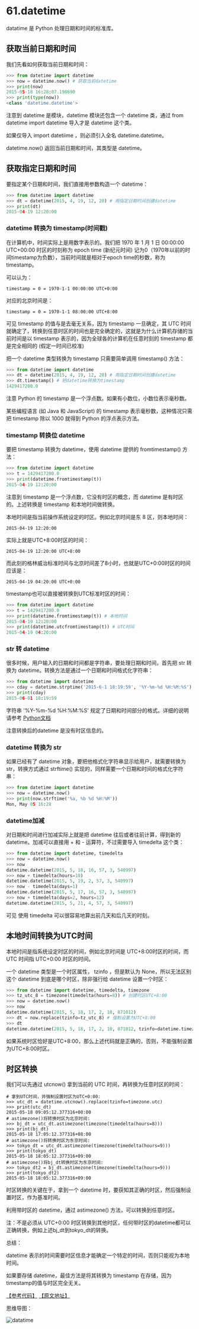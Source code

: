 # 61.datetime

datatime 是 Python 处理日期和时间的标准库。

## 获取当前日期和时间

我们先看如何获取当前日期和时间：
````python
>>> from datetime import datetime
>>> now = datetime.now() # 获取当前datetime
>>> print(now)
2015-05-18 16:28:07.198690
>>> print(type(now))
<class 'datetime.datetime'>
````

注意到 datetime 是模块，datetime 模块还包含一个 datetime 类，通过 from datetime import datetime 导入才是 datetime 这个类。

如果仅导入 import datetiime ，则必须引入全名 datetime.datetime。

datetime.now() 返回当前日期和时间，其类型是 datetime。

## 获取指定日期和时间

要指定某个日期和时间，我们直接用参数构造一个 datetime：

````python
>>> from datetime import datetime
>>> dt = datetime(2015, 4, 19, 12, 20) # 用指定日期时间创建datetime
>>> print(dt)
2015-04-19 12:20:00
````

### datetime 转换为 timestamp(时间戳)

在计算机中，时间实际上是用数字表示的。我们把 1970 年 1 月 1 日 00:00:00 UTC+00:00 时区的时刻称为 epoch time (新纪元时间) 记为0（1970年以前的时间timestamp为负数），当前时间就是相对于epoch time的秒数，称为timestamp。

可以认为：
````
timestamp = 0 = 1970-1-1 00:00:00 UTC+0:00
````
对应的北京时间是：
````
timestamp = 0 = 1970-1-1 08:00:00 UTC+8:00
````

可见 timestamp 的值与是去毫无关系，因为 timestamp 一旦确定，其 UTC 时间就确定了，转换到任意时区的时间也是完全确定的，这就是为什么计算机存储的当前时间是以 timestamp 表示的，因为全球各的计算机在任意时刻的 timestamp 都是完全相同的 (假定一时间已校准)

把一个 datetime 类型转换为 timestamp 只需要简单调用 timestamp() 方法：
````python
>>> from datetime import datetime
>>> dt = datetime(2015, 4, 19, 12, 20) # 用指定日期时间创建datetime
>>> dt.timestamp() # 把datetime转换为timestamp
1429417200.0
````

注意 Python 的 timestamp 是一个浮点数。如果有小数位，小数位表示毫秒数。

某些编程语言 (如 Java 和 JavaScript) 的 timestamp 表示毫秒数，这种情况只需把 timestamp 除以 1000 就得到 Python 的浮点表示方法。

### timestamp 转换位 datetime

要把 timestamp 转换为 datetime，使用 datetime 提供的 fromtimestamp() 方法：

````python
>>> from datetime import datetime
>>> t = 1429417200.0
>>> print(datetime.fromtimestamp(t))
2015-04-19 12:20:00
````

注意到 timestamp 是一个浮点数，它没有时区的概念，而 datetime 是有时区的。上述转换是 timestamp 和本地时间做转换。

本地时间是指当前操作系统设定的时区。例如北京时间是东 8 区，则本地时间：

````
2015-04-19 12:20:00
````

实际上就是UTC+8:00时区的时间：

````
2015-04-19 12:20:00 UTC+8:00
```` 

而此刻的格林威治标准时间与北京时间差了8小时，也就是UTC+0:00时区的时间应该是：

````
2015-04-19 04:20:00 UTC+0:00
````

timestamp也可以直接被转换到UTC标准时区的时间：

````python
>>> from datetime import datetime
>>> t = 1429417200.0
>>> print(datetime.fromtimestamp(t)) # 本地时间
2015-04-19 12:20:00
>>> print(datetime.utcfromtimestamp(t)) # UTC时间
2015-04-19 04:20:00
````

### str 转 datetime

很多时候，用户输入的日期和时间都是字符串，要处理日期和时间，首先把 str 转换为 datetime。转换方法是通过一个日期和时间格式化字符串：
````python
>>> from datetime import datetime
>>> cday = datetime.strptime('2015-6-1 18:19:59', '%Y-%m-%d %H:%M:%S')
>>> print(cday)
2015-06-01 18:19:59
````

字符串 '%Y-%m-%d %H:%M:%S' 规定了日期和时间部分的格式。详细的说明请参考 [Python文档](https://docs.python.org/3/library/datetime.html#strftime-strptime-behavior)

注意转换后的datetime 是没有时区信息的。

### datetime 转换为 str

如果已经有了 datetime 对象，要把他格式化字符串显示给用户，就需要转换为 str，转换方式通过 strftime() 实现的，同样需要一个日期和时间的格式化字符串：

````python
>>> from datetime import datetime
>>> now = datetime.now()
>>> print(now.strftime('%a, %b %d %H:%M'))
Mon, May 05 16:28
````

### datetime加减

对日期和时间进行加减实际上就是把 datetime 往后或者往前计算，得到新的 datetime。加减可以直接用 + 和 - 运算符，不过需要导入 timedelta 这个类：

````python
>>> from datetime import datetime, timedelta
>>> now = datetime.now()
>>> now
datetime.datetime(2015, 5, 18, 16, 57, 3, 540997)
>>> now + timedelta(hours=10)
datetime.datetime(2015, 5, 19, 2, 57, 3, 540997)
>>> now - timedelta(days=1)
datetime.datetime(2015, 5, 17, 16, 57, 3, 540997)
>>> now + timedelta(days=2, hours=12)
datetime.datetime(2015, 5, 21, 4, 57, 3, 540997)
````

可见 使用 timedelta 可以很容易地算出前几天和后几天的时刻。



## 本地时间转换为UTC时间

本地时间是指系统设定时区的时间，例如北京时间是 UTC+8:00时区的时间，而 UTC 时间指 UTC+0:00 时区的时间。

一个 datetime 类型是一个时区属性， tzinfo ，但是默认为 None，所以无法区别这个 datetime 到底是哪个时区，除非强行给 datetime 设置一个时区：

````python
>>> from datetime import datetime, timedelta, timezone
>>> tz_utc_8 = timezone(timedelta(hours=8)) # 创建时区UTC+8:00
>>> now = datetime.now()
>>> now
datetime.datetime(2015, 5, 18, 17, 2, 10, 871012)
>>> dt = now.replace(tzinfo=tz_utc_8) # 强制设置为UTC+8:00
>>> dt
datetime.datetime(2015, 5, 18, 17, 2, 10, 871012, tzinfo=datetime.timezone(datetime.timedelta(0, 28800)))
````

如果系统时区恰好是UTC+8:00，那么上述代码就是正确的，否则，不能强制设置为UTC+8:00时区。

## 时区转换

我们可以先通过 utcnow() 拿到当前的 UTC 时间，再转换为任意时区的时间：

````pyhton
# 拿到UTC时间，并强制设置时区为UTC+0:00:
>>> utc_dt = datetime.utcnow().replace(tzinfo=timezone.utc)
>>> print(utc_dt)
2015-05-18 09:05:12.377316+00:00
# astimezone()将转换时区为北京时间:
>>> bj_dt = utc_dt.astimezone(timezone(timedelta(hours=8)))
>>> print(bj_dt)
2015-05-18 17:05:12.377316+08:00
# astimezone()将转换时区为东京时间:
>>> tokyo_dt = utc_dt.astimezone(timezone(timedelta(hours=9)))
>>> print(tokyo_dt)
2015-05-18 18:05:12.377316+09:00
# astimezone()将bj_dt转换时区为东京时间:
>>> tokyo_dt2 = bj_dt.astimezone(timezone(timedelta(hours=9)))
>>> print(tokyo_dt2)
2015-05-18 18:05:12.377316+09:00
````

时区转换的关键在于，拿到一个 datetime 时，要获知其正确的时区，然后强制设置时区，作为基准时间。

利用带时区的 datetime，通过 astimezone() 方法，可以转换到任意时区。

注：不是必须从 UTC+0:00 时区转换到其他时区，任何带时区的datetime都可以正确转换，例如上述bj_dt到tokyo_dt的转换。

总结：

datetime 表示的时间需要时区信息才能确定一个特定的时间，否则只能视为本地时间。

如果要存储 datetime，最佳方法是将其转换为 timestamp 在存储，因为timestamp的值与时区完全无关。


[【参考代码】](https://github.com/michaelliao/learn-python3/blob/master/samples/commonlib/use_datetime.py)
[【原文地址】](https://www.liaoxuefeng.com/wiki/0014316089557264a6b348958f449949df42a6d3a2e542c000/001431937554888869fb52b812243dda6103214cd61d0c2000)


思维导图：

![datatime](../images/datetime.png)
